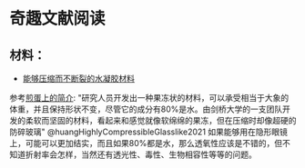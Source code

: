 # 奇趣文献阅读

## 材料：

* [能够压缩而不断裂的水凝胶材料](https://www.nature.com/articles/s41563-021-01124-x)

参考[煎蛋上的简介](http://jandan.net/p/109932): "研究人员开发出一种果冻状的材料，可以承受相当于大象的体重，并且保持形状不变，尽管它的成分有80%是水。由剑桥大学的一支团队开发的柔软而坚固的材料，看起来和感觉就像软绵绵的果冻，但在压缩时却像超硬的防碎玻璃" @huangHighlyCompressibleGlasslike2021 如果能够用在隐形眼镜上，可能可以更加结实，而且如果80%都是水，那么透氧性应该是不错的，但不知道折射率会怎样，当然还有透光性、毒性、生物相容性等等的问题。

